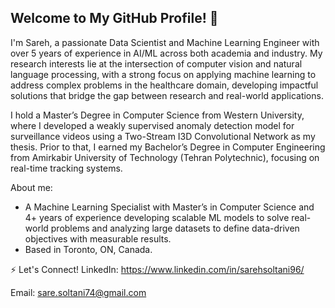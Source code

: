 ## Welcome to My GitHub Profile!  👋

I'm Sareh, a passionate Data Scientist and Machine Learning Engineer with over 5 years of experience in AI/ML across both academia and industry. My research interests lie at the intersection of computer vision and natural language processing, with a strong focus on applying machine learning to address complex problems in the healthcare domain, developing impactful solutions that bridge the gap between research and real-world applications.

I hold a Master’s Degree in Computer Science from Western University, where I developed a weakly supervised anomaly detection model for surveillance videos using a Two-Stream I3D Convolutional Network as my thesis. Prior to that, I earned my Bachelor’s Degree in Computer Engineering from Amirkabir University of Technology (Tehran Polytechnic), focusing on real-time tracking systems.



About me:
- A Machine Learning Specialist with Master’s in Computer Science and 4+ years of experience developing scalable ML models
to solve real-world problems and analyzing large datasets to define data-driven objectives with measurable results.
- Based in Toronto, ON, Canada.


⚡️ Let's Connect!
LinkedIn: https://www.linkedin.com/in/sarehsoltani96/ 

Email: sare.soltani74@gmail.com

<!--
**sarehsoltani/sarehsoltani** is a ✨ _special_ ✨ repository because its `README.md` (this file) appears on your GitHub profile.


Here are some ideas to get you started:

- 🔭 I’m currently working on ...
- 🌱 I’m currently learning ...
- 👯 I’m looking to collaborate on ...
- 🤔 I’m looking for help with ...
- 💬 Ask me about ...
- 📫 How to reach me: ...
- 😄 Pronouns: ...
- ⚡ Fun fact: ...
-->
